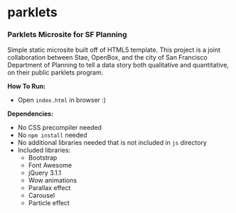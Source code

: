 # parklets
### Parklets Microsite for SF Planning ###

Simple static microsite built off of HTML5 template. This project is a joint collaboration between Stae, OpenBox, and the city of San Francisco Department of Planning to tell a data story both qualitative and quantitative, on their public parklets program.

**How To Run:**
- Open `index.html` in browser :)

**Dependencies:**
- No CSS precompiler needed
- No `npm install` needed
- No additional libraries needed that is not included in `js` directory
- Included libraries:
  - Bootstrap
  - Font Awesome
  - jQuery 3.1.1
  - Wow animations
  - Parallax effect
  - Carousel
  - Particle effect
  
